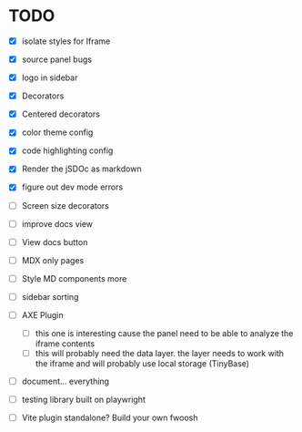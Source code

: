 # TODO

- [x] isolate styles for Iframe
- [x] source panel bugs
- [x] logo in sidebar
- [x] Decorators
- [x] Centered decorators
- [x] color theme config
- [x] code highlighting config
- [x] Render the jSDOc as markdown
- [x] figure out dev mode errors

- [ ] Screen size decorators
- [ ] improve docs view
- [ ] View docs button
- [ ] MDX only pages
- [ ] Style MD components more
- [ ] sidebar sorting
- [ ] AXE Plugin
  - [ ] this one is interesting cause the panel need to be able to analyze the iframe contents
  - [ ] this will probably need the data layer. the layer needs to work with the iframe and will probably use local storage (TinyBase)
- [ ] document... everything
- [ ] testing library built on playwright
- [ ] Vite plugin standalone? Build your own fwoosh
